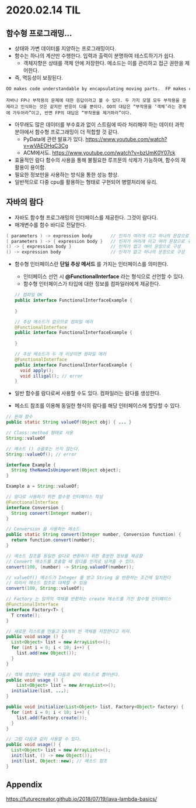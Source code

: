 # 2020.02.14 TIL

## 함수형 프로그래밍...

* 상태와 가변 데이터를 지양하는 프로그래밍이다.
* 함수는 하나의 계산만 수행한다. 입력과 출력이 분명하여 테스트하기가 쉽다.
  * 객체지향은 상태를 객체 안에 저장한다. 메소드는 이를 관리하고 접근 권한을 제어한다.
* 즉, 멱등성이 보장된다.

```markdown
OO makes code understandable by encapsulating moving parts.  FP makes code understandable by minimizing moving parts.
```

```
자바나 FP나 부작용의 문제에 대한 응답이라고 볼 수 있다. 두 가지 모델 모두 부작용을 문제라고 인식하는 것은 같지만 반응이 다를 뿐이다. OO의 대답은 “부작용을 ‘객체’라는 경계에 가두어라”이고, 반면 FP의 대답은 “부작용을 제거하라”이다.
```

* 아무래도 많은 데이터를 부수효과 없이 스트림에 따라 처리해야 하는 데이터 과학 분야에서 함수형 프로그래밍이 더 적합할 것 같다.
  * PyData에 관련 발표가 있다. https://www.youtube.com/watch?v=wVAEOHqC3Cg
  * ACM에서도. https://www.youtube.com/watch?v=bzUmK0Y07ck
* 효율적인 람다 함수의 사용을 통해 불필요한 루프문의 삭제가 가능하며, 함수의 재활용이 용이함.
* 필요한 정보만을 사용하는 방식을 통한 성능 향상.
* 일반적으로 다중 cpu를 활용하는 형태로 구현되어 병렬처리에 유리.

## 자바의 람다

* 자바도 함수형 프로그래밍의 인터페이스를 제공한다. 그것이 람다다.
* 매개변수를 함수 바디로 전달한다.

```java
( parameters ) -> expression body       // 인자가 여러개 이고 하나의 문장으로 구성
( parameters ) -> { expression body }   // 인자가 여러개 이고 여러 문장으로 구성
() -> { expression body }               // 인자가 없고 여러 문장으로 구성
() -> expression body                   // 인자가 없고 하나의 문장으로 구성
```

* 함수형 인터페이스란 **단일 추상 메서드** 를 가지는 인터페이스를 의미한다.

  * 인터페이스 선언 시 **@FunctionalInterface** 라는 형식으로 선언할 수 있다.
  *  함수형 인터페이스가 타입에 대한 정보를 컴파일러에게 제공한다.

  ```java
  // 컴파일 OK
  public interface FunctionalInterfaceExample {
      
  }
  
  // 추상 메소드가 없으므로 컴파일 에러
  @FunctionalInterface
  public interface FunctionalInterfaceExample {
      
  }
  
  // 추상 메소드가 두 개 이상이면 컴파일 에러
  @FunctionalInterface
  public interface FunctionalInterfaceExample {
    void apply();
    void illigal(); // error
  }
  ```

* 일반 함수를 람다로써 사용할 수도 있다. 컴파일러는 람다를 생성한다.
* 메소드 참조를 이용해 동일한 형식의 람다를 해당 인터페이스에 할당할 수 있다.

```java
// 원래 함수
public static String valueOf(Object obj) { ... }

// Class::method 형태로 사용
String::valueOf

// 메소드 () 소괄호는 쓰지 않는다.
String::valueOf(); // error

interface Example {
  String theNameIsUnimporant(Object object);
}

Example a = String::valueOf;
```

```java
// 람다로 사용하기 위한 함수형 인터페이스 작성
@FunctionalInterface
interface Conversion {
  String convert(Integer number);
}

// Conversion 을 사용하는 메소드
public static String convert(Integer number, Conversion function) {
  return function.convert(number);
}

// 메소드 참조를 동일한 람다로 변환하기 위한 충분한 정보를 제공함
// Convert 메소드를 호출할 때 람다를 인자로 넘겨줄 수 있다.
convert(100, (number) -> String.valueOf(number));

// valueOf() 메소드가 Integer 를 받고 String 을 반환하는 조건에 일치한다
// 따라서 메소드 참조로 대체할 수 있음
convert(100, String::valueOf);
```

```java
// Factory 는 임의의 객체를 반환하는 create 메소드를 가진 함수형 인터페이스
@FunctionalInterface
interface Factory<T> {
  T create();
}

// 새로운 리스트를 만들고 10개의 빈 객체를 저장한다고 하자.
public void usage () {
  List<Object> list = new ArrayList<>();
  for (int i = 0; i < 10; i++) {
    list.add(new Object());
  }
}

// 객체 생성하는 부분을 다음과 같이 메소드로 뽑아낸다.
public void usage () {
	List<Object> list = new ArrayList<>();
  initialize(list, ...);
}

public void initialize(List<Object> list, Factory<Object> factory) {
  for (int i = 0; i < 10; i++) {
    list.add(factory.create());
  }
}

// 그럼 다음과 같이 사용할 수 있다.
public void usage() {
  List<Object> list = new ArrayList<>();
  init(list, () -> new Object());
  init(list, Object::new); // 메소드 참조
}
```

## Appendix

https://futurecreator.github.io/2018/07/19/java-lambda-basics/